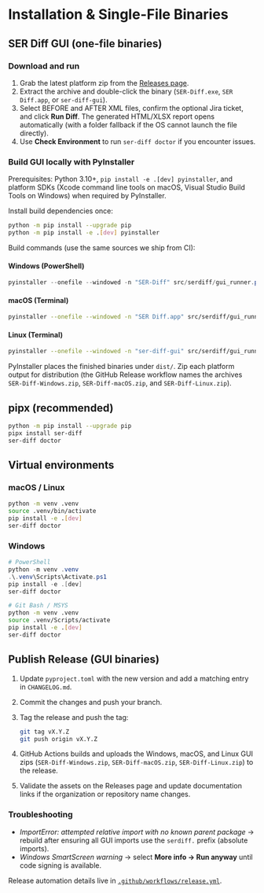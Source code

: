 # Installation & Single-File Binaries

## SER Diff GUI (one-file binaries)

### Download and run

1. Grab the latest platform zip from the [Releases page](https://github.com/ser-projects/ser-snapshot-diff-automation/releases).
2. Extract the archive and double-click the binary (`SER-Diff.exe`, `SER Diff.app`, or `ser-diff-gui`).
3. Select BEFORE and AFTER XML files, confirm the optional Jira ticket, and click **Run Diff**. The generated HTML/XLSX report opens automatically (with a folder fallback if the OS cannot launch the file directly).
4. Use **Check Environment** to run `ser-diff doctor` if you encounter issues.

### Build GUI locally with PyInstaller

Prerequisites: Python 3.10+, `pip install -e .[dev] pyinstaller`, and platform SDKs (Xcode command line tools on macOS, Visual Studio Build Tools on Windows) when required by PyInstaller.

Install build dependencies once:

```bash
python -m pip install --upgrade pip
python -m pip install -e .[dev] pyinstaller
```

Build commands (use the same sources we ship from CI):

#### Windows (PowerShell)

```powershell
pyinstaller --onefile --windowed -n "SER-Diff" src/serdiff/gui_runner.py
```

#### macOS (Terminal)

```bash
pyinstaller --onefile --windowed -n "SER Diff.app" src/serdiff/gui_runner.py
```

#### Linux (Terminal)

```bash
pyinstaller --onefile --windowed -n "ser-diff-gui" src/serdiff/gui_runner.py
```

PyInstaller places the finished binaries under `dist/`. Zip each platform output for distribution (the GitHub Release workflow names the archives `SER-Diff-Windows.zip`, `SER-Diff-macOS.zip`, and `SER-Diff-Linux.zip`).

## pipx (recommended)

```bash
python -m pip install --upgrade pip
pipx install ser-diff
ser-diff doctor
```

## Virtual environments

### macOS / Linux

```bash
python -m venv .venv
source .venv/bin/activate
pip install -e .[dev]
ser-diff doctor
```

### Windows

```powershell
# PowerShell
python -m venv .venv
.\.venv\Scripts\Activate.ps1
pip install -e .[dev]
ser-diff doctor
```

```bash
# Git Bash / MSYS
python -m venv .venv
source .venv/Scripts/activate
pip install -e .[dev]
ser-diff doctor
```

## Publish Release (GUI binaries)

1. Update `pyproject.toml` with the new version and add a matching entry in `CHANGELOG.md`.
2. Commit the changes and push your branch.
3. Tag the release and push the tag:

   ```bash
   git tag vX.Y.Z
   git push origin vX.Y.Z
   ```

4. GitHub Actions builds and uploads the Windows, macOS, and Linux GUI zips (`SER-Diff-Windows.zip`, `SER-Diff-macOS.zip`, `SER-Diff-Linux.zip`) to the release.
5. Validate the assets on the Releases page and update documentation links if the organization or repository name changes.

### Troubleshooting

- *ImportError: attempted relative import with no known parent package* → rebuild after ensuring all GUI imports use the `serdiff.` prefix (absolute imports).
- *Windows SmartScreen warning* → select **More info → Run anyway** until code signing is available.

Release automation details live in [`.github/workflows/release.yml`](../.github/workflows/release.yml).
